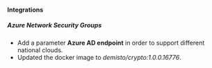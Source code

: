 
#### Integrations
##### Azure Network Security Groups
- Add a parameter **Azure AD endpoint** in order to support different national clouds.
- Updated the docker image to *demisto/crypto:1.0.0.16776*.